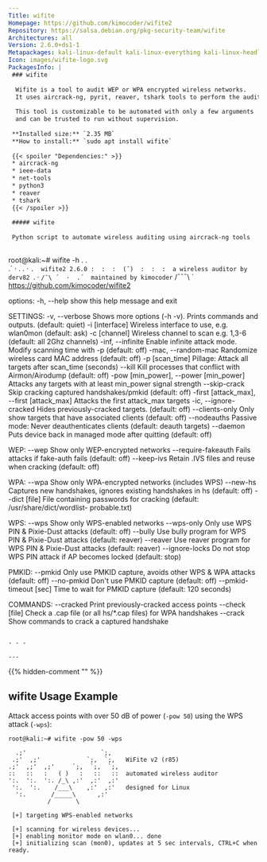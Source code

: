 ```yaml
---
Title: wifite
Homepage: https://github.com/kimocoder/wifite2
Repository: https://salsa.debian.org/pkg-security-team/wifite
Architectures: all
Version: 2.6.0+ds1-1
Metapackages: kali-linux-default kali-linux-everything kali-linux-headless kali-linux-large kali-linux-nethunter kali-tools-802-11 kali-tools-wireless 
Icon: images/wifite-logo.svg
PackagesInfo: |
 ### wifite
 
  Wifite is a tool to audit WEP or WPA encrypted wireless networks.
  It uses aircrack-ng, pyrit, reaver, tshark tools to perform the audit.
   
  This tool is customizable to be automated with only a few arguments
  and can be trusted to run without supervision.
 
 **Installed size:** `2.35 MB`  
 **How to install:** `sudo apt install wifite`  
 
 {{< spoiler "Dependencies:" >}}
 * aircrack-ng
 * ieee-data
 * net-tools
 * python3
 * reaver
 * tshark
 {{< /spoiler >}}
 
 ##### wifite
 
 Python script to automate wireless auditing using aircrack-ng tools
 
 ```
 root@kali:~# wifite -h
    .               .    
  .´  ·  .     .  ·  `.  wifite2 2.6.0
  :  :  :  (¯)  :  :  :  a wireless auditor by derv82
  `.  ·  ` /¯\ ´  ·  .´  maintained by kimocoder
    `     /¯¯¯\     ´    https://github.com/kimocoder/wifite2
 
 options:
   -h, --help                                 show this help message and exit
 
 SETTINGS:
   -v, --verbose                              Shows more options (-h -v). Prints commands and outputs. (default:
                                              quiet)
   -i [interface]                             Wireless interface to use, e.g. wlan0mon (default: ask)
   -c [channel]                               Wireless channel to scan e.g. 1,3-6 (default: all 2Ghz channels)
   -inf, --infinite                           Enable infinite attack mode. Modify scanning time with -p (default:
                                              off)
   -mac, --random-mac                         Randomize wireless card MAC address (default: off)
   -p [scan_time]                             Pillage: Attack all targets after scan_time (seconds)
   --kill                                     Kill processes that conflict with Airmon/Airodump (default: off)
   -pow [min_power], --power [min_power]      Attacks any targets with at least min_power signal strength
   --skip-crack                               Skip cracking captured handshakes/pmkid (default: off)
   -first [attack_max], --first [attack_max]  Attacks the first attack_max targets
   -ic, --ignore-cracked                      Hides previously-cracked targets. (default: off)
   --clients-only                             Only show targets that have associated clients (default: off)
   --nodeauths                                Passive mode: Never deauthenticates clients (default: deauth targets)
   --daemon                                   Puts device back in managed mode after quitting (default: off)
 
 WEP:
   --wep                                      Show only WEP-encrypted networks
   --require-fakeauth                         Fails attacks if fake-auth fails (default: off)
   --keep-ivs                                 Retain .IVS files and reuse when cracking (default: off)
 
 WPA:
   --wpa                                      Show only WPA-encrypted networks (includes WPS)
   --new-hs                                   Captures new handshakes, ignores existing handshakes in hs (default:
                                              off)
   --dict [file]                              File containing passwords for cracking (default: /usr/share/dict/wordlist-
                                              probable.txt)
 
 WPS:
   --wps                                      Show only WPS-enabled networks
   --wps-only                                 Only use WPS PIN & Pixie-Dust attacks (default:
                                              off)
   --bully                                    Use bully program for WPS PIN & Pixie-Dust attacks (default:
                                              reaver)
   --reaver                                   Use reaver program for WPS PIN & Pixie-Dust attacks (default:
                                              reaver)
   --ignore-locks                             Do not stop WPS PIN attack if AP becomes locked (default:
                                              stop)
 
 PMKID:
   --pmkid                                    Only use PMKID capture, avoids other WPS & WPA attacks (default:
                                              off)
   --no-pmkid                                 Don't use PMKID capture (default: off)
   --pmkid-timeout [sec]                      Time to wait for PMKID capture (default: 120 seconds)
 
 COMMANDS:
   --cracked                                  Print previously-cracked access points
   --check [file]                             Check a .cap file (or all hs/*.cap files) for WPA handshakes
   --crack                                    Show commands to crack a captured handshake
 ```
 
 - - -
 
---
```

{{% hidden-comment "<!--Do not edit anything above this line-->" %}}

## wifite Usage Example

Attack access points with over 50 dB of power (`-pow 50`) using the WPS attack (`-wps`):

```
root@kali:~# wifite -pow 50 -wps

  .;'                     `;,
 .;'  ,;'             `;,  `;,   WiFite v2 (r85)
.;'  ,;'  ,;'     `;,  `;,  `;,
::   ::   :   ( )   :   ::   ::  automated wireless auditor
':.  ':.  ':. /_\ ,:'  ,:'  ,:'
 ':.  ':.    /___\    ,:'  ,:'   designed for Linux
  ':.       /_____\      ,:'
           /       \

 [+] targeting WPS-enabled networks

 [+] scanning for wireless devices...
 [+] enabling monitor mode on wlan0... done
 [+] initializing scan (mon0), updates at 5 sec intervals, CTRL+C when ready.
```
